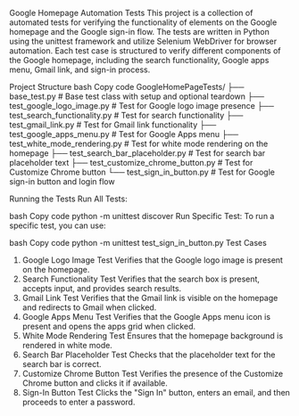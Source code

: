 Google Homepage Automation Tests
This project is a collection of automated tests for verifying the functionality of elements on the Google homepage and the Google sign-in flow. The tests are written in Python using the unittest framework and utilize Selenium WebDriver for browser automation. Each test case is structured to verify different components of the Google homepage, including the search functionality, Google apps menu, Gmail link, and sign-in process.

Project Structure
bash
Copy code
GoogleHomePageTests/
├── base_test.py                    # Base test class with setup and optional teardown
├── test_google_logo_image.py       # Test for Google logo image presence
├── test_search_functionality.py    # Test for search functionality
├── test_gmail_link.py              # Test for Gmail link functionality
├── test_google_apps_menu.py        # Test for Google Apps menu
├── test_white_mode_rendering.py    # Test for white mode rendering on the homepage
├── test_search_bar_placeholder.py  # Test for search bar placeholder text
├── test_customize_chrome_button.py # Test for Customize Chrome button
└── test_sign_in_button.py          # Test for Google sign-in button and login flow


Running the Tests
Run All Tests:

bash
Copy code
python -m unittest discover
Run Specific Test: To run a specific test, you can use:

bash
Copy code
python -m unittest test_sign_in_button.py
Test Cases
1. Google Logo Image Test
Verifies that the Google logo image is present on the homepage.
2. Search Functionality Test
Verifies that the search box is present, accepts input, and provides search results.
3. Gmail Link Test
Verifies that the Gmail link is visible on the homepage and redirects to Gmail when clicked.
4. Google Apps Menu Test
Verifies that the Google Apps menu icon is present and opens the apps grid when clicked.
5. White Mode Rendering Test
Ensures that the homepage background is rendered in white mode.
6. Search Bar Placeholder Test
Checks that the placeholder text for the search bar is correct.
7. Customize Chrome Button Test
Verifies the presence of the Customize Chrome button and clicks it if available.
8. Sign-In Button Test
Clicks the "Sign In" button, enters an email, and then proceeds to enter a password.
